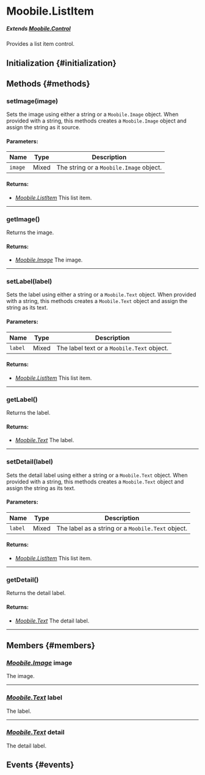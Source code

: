 Moobile.ListItem
================================================================================

##### Extends *[Moobile.Control](../Control/Control.md)*

Provides a list item control.

Initialization {#initialization}
--------------------------------------------------------------------------------

Methods {#methods}
--------------------------------------------------------------------------------

### setImage(image)

Sets the image using either a string or a `Moobile.Image` object. When provided with a string, this methods creates a `Moobile.Image` object and assign the string as it source.

#### Parameters:

Name    | Type  | Description
------- | ----- | -----------
`image` | Mixed | The string or a `Moobile.Image` object.

#### Returns:

- *[Moobile.ListItem](Control/ListItem.md)* This list item.

-----

### getImage()

Returns the image.

#### Returns:

- *[Moobile.Image](Control/Image.md)* The image.

-----

### setLabel(label)

Sets the label using either a string or a `Moobile.Text` object. When provided with a string, this methods creates a `Moobile.Text` object and assign the string as its text.

#### Parameters:

Name    | Type  | Description
------- | ----- | -----------
`label` | Mixed | The label text or a `Moobile.Text` object.

#### Returns:

- *[Moobile.ListItem](Control/ListItem.md)* This list item.

-----

### getLabel()

Returns the label.

#### Returns:

- *[Moobile.Text](../Control/Text.md)* The label.

-----

### setDetail(label)

Sets the detail label using either a string or a `Moobile.Text` object. When provided with a string, this methods creates a `Moobile.Text` object and assign the string as its text.

#### Parameters:

Name    | Type  | Description
------- | ----- | -----------
`label` | Mixed | The label as a string or a `Moobile.Text` object.

#### Returns:

- *[Moobile.ListItem](Control/ListItem.md)* This list item.

-----

### getDetail()

Returns the detail label.

#### Returns:

- *[Moobile.Text](../Control/Text.md)* The detail label.

-----

Members {#members}
--------------------------------------------------------------------------------

### *[Moobile.Image](Control/Image.md)* image

The image.

-----

### *[Moobile.Text](../Control/Text.md)* label

The label.

-----

### *[Moobile.Text](../Control/Text.md)* detail

The detail label.

Events {#events}
--------------------------------------------------------------------------------